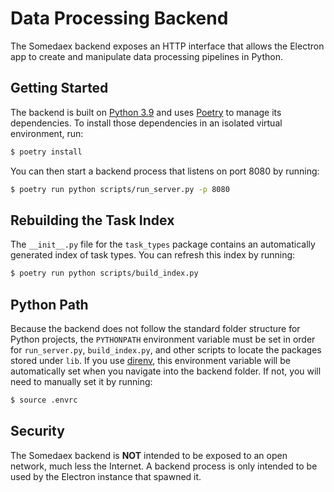 # Data Processing Backend

The Somedaex backend exposes an HTTP interface that allows the Electron app to create and manipulate data processing pipelines in Python.


## Getting Started

The backend is built on [Python 3.9](https://docs.python.org/3/whatsnew/3.9.html) and uses [Poetry](https://python-poetry.org/) to manage its dependencies. To install those dependencies in an isolated virtual environment, run:

```sh
$ poetry install
```

You can then start a backend process that listens on port 8080 by running:

```sh
$ poetry run python scripts/run_server.py -p 8080
```


## Rebuilding the Task Index

The `__init__.py` file for the `task_types` package contains an automatically generated index of task types. You can refresh this index by running:

```sh
$ poetry run python scripts/build_index.py
```


## Python Path

Because the backend does not follow the standard folder structure for Python projects, the `PYTHONPATH` environment variable must be set in order for `run_server.py`, `build_index.py`, and other scripts to locate the packages stored under `lib`. If you use [direnv](https://direnv.net/), this environment variable will be automatically set when you navigate into the backend folder. If not, you will need to manually set it by running:

```sh
$ source .envrc
```


## Security

The Somedaex backend is **NOT** intended to be exposed to an open network, much less the Internet. A backend process is only intended to be used by the Electron instance that spawned it.
